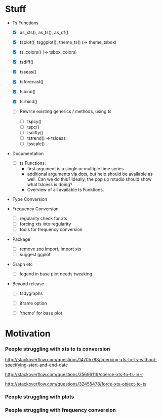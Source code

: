 # Stuff

- Ts Functions

  - [X] as_xts(), as_ts(), as_df()
  - [X] tsplot(), tsggplot(), theme_ts() (-> theme_tsbox)
  - [X] ts_colors() (-> tsbox_colors)
  
  - [X] tsdiff()
  - [X] tsseas()
  - [X] tsforecast()
  - [X] tsbind()
  - [X] tsrbind()

  - [ ] Rewrite existing generics / methods, using ts
  
    - [ ] tspcy()
    - [ ] tspc()
    - [ ] tsdiffy()
    - [ ] tstrend() -> tsloess
    - [ ] tsscale()

- Documentation

  - [ ] ts Functions:
    - first argument is a single or multiple time series
    - additional arguments via dots, but help should be available as well. 
      Can we do this? Ideally, the pop up rstudio should show what tsloess is doing?
    - Overview of all available ts Funktions.

- Type Conversion


- Frequency Conversion

  - [ ] regularity check for xts
  - [ ] forcing xts into regularity
  - [ ] tools for frequency conversion

- Package

  - [ ] remove zoo import, import xts
  - [ ] suggest ggplot

- Graph etc

  - [ ] legend in base plot needs tweaking

- Beyond release

  - [ ] tsdygraphs
  - [ ] iframe option
  - [ ] 'theme' for base plot


# Motivation

### People struggling with xts to ts conversion

http://stackoverflow.com/questions/14705783/coercing-xts-to-ts-without-specifying-start-and-end-date

http://stackoverflow.com/questions/35696119/coerce-xts-to-ts-in-r

http://stackoverflow.com/questions/32455478/force-xts-object-to-ts


### People struggling with plots




### People struggling with frequency conversion

